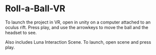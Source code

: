 # Roll-a-Ball-VR

To launch the project in VR, open in unity on a computer attached to an oculus rift. 
Press play, and use the arrowkeys to move the ball and the headset to see.

Also includes Luna Interaction Scene. To launch, open scene and press play.
